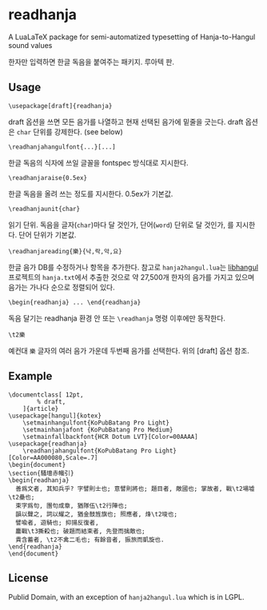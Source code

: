 # readhanja

A LuaLaTeX package for semi-automatized typesetting of
Hanja-to-Hangul sound values

한자만 입력하면 한글 독음을 붙여주는 패키지. 루아텍 판.

## Usage

```
\usepackage[draft]{readhanja}
```
draft 옵션을 쓰면 모든 음가를 나열하고 현재 선택된 음가에
밑줄을 긋는다. draft 옵션은 `char` 단위를 강제한다. (see below)

```
\readhanjahangulfont{...}[...]
```
한글 독음의 식자에 쓰일 글꼴을 fontspec 방식대로 지시한다.

```
\readhanjaraise{0.5ex}
```
한글 독음을 올려 쓰는 정도를 지시한다. 0.5ex가 기본값.

```
\readhanjaunit{char}
```
읽기 단위. 독음을 글자(`char`)마다 달 것인가, 단어(`word`) 단위로
달 것인가, 를 지시한다. 단어 단위가 기본값.

```
\readhanjareading{樂}{낙,락,악,요}
```
한글 음가 DB를 수정하거나 항목을 추가한다. 참고로 `hanja2hangul.lua`는
[libhangul](https://github.com/choehwanjin/libhangul) 프로젝트의
`hanja.txt`에서 추출한 것으로 약 27,500개 한자의 음가를 가지고 있으며
음가는 가나다 순으로 정렬되어 있다.

```
\begin{readhanja} ... \end{readhanja}
```
독음 달기는 readhanja 환경 안 또는 `\readhanja` 명령 이후에만 동작한다.

```
\t2樂
```
예컨대 `樂` 글자의 여러 음가 가운데 두번째 음가를 선택한다.
위의 [draft] 옵션 참조.

## Example

```
\documentclass[ 12pt,
		% draft,
	]{article}
\usepackage[hangul]{kotex}
	\setmainhangulfont{KoPubBatang Pro Light}
	\setmainhanjafont {KoPubBatang Pro Medium}
	\setmainfallbackfont{HCR Dotum LVT}[Color=00AAAA]
\usepackage{readhanja}
	\readhanjahangulfont{KoPubBatang Pro Light}[Color=AA000080,Scale=.7]
\begin{document}
\section{騷壇赤幟引}
\begin{readhanja}
  善爲文者, 其知兵乎? 字譬則士也; 意譬則將也; 題目者, 敵國也; 掌故者, 戰\t2場墟\t2壘也;
  束字爲句, 團句成章, 猶隊伍\t2行陣也;
  韻以聲之, 詞以耀之, 猶金鼓旌旗也; 照應者, 烽\t2埈也;
  譬喩者, 遊騎也; 抑揚反復者,
  鏖戰\t3撕殺也; 破題而結束者, 先登而擒敵也;
  貴含蓄者, \t2不禽二毛也; 有餘音者, 振旅而凱旋也.
\end{readhanja}
\end{document}
```

## License

Publid Domain,
with an exception of `hanja2hangul.lua` which is in LGPL.
